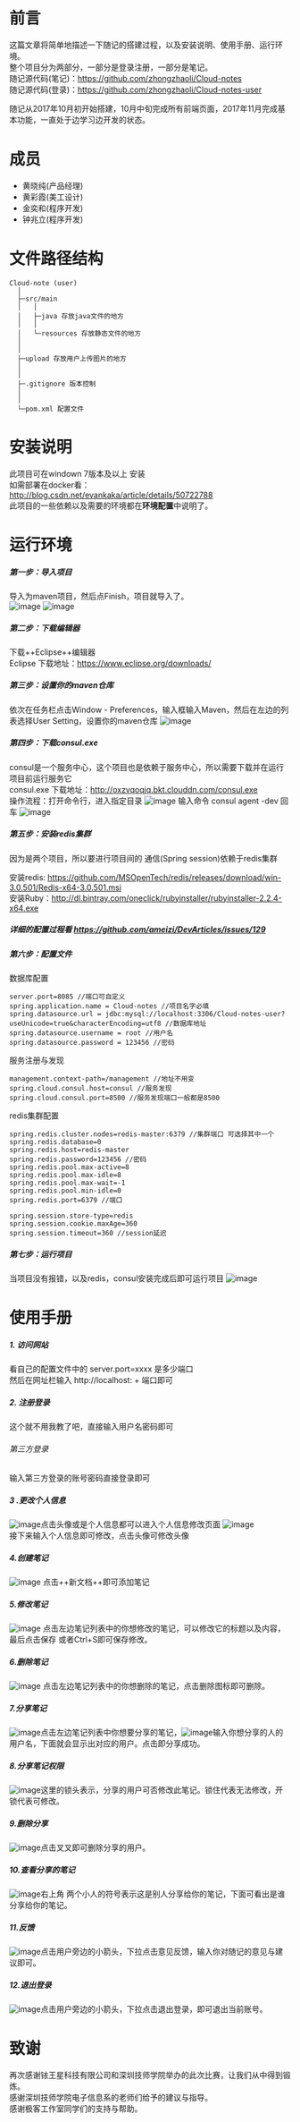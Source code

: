# 前言
这篇文章将简单地描述一下随记的搭建过程，以及安装说明、使用手册、运行环境。
<br>
整个项目分为两部分，一部分是登录注册，一部分是笔记。
<br>
随记源代码(笔记)：https://github.com/zhongzhaoli/Cloud-notes
<br>
随记源代码(登录)：https://github.com/zhongzhaoli/Cloud-notes-user

随记从2017年10月初开始搭建，10月中旬完成所有前端页面，2017年11月完成基本功能，一直处于边学习边开发的状态。

# 成员
- 黄晓纯(产品经理) 
- 黄彩霞(美工设计)
- 金奕和(程序开发)
- 钟兆立(程序开发)

# 文件路径结构

```
Cloud-note (user)
  │
  ├─src/main
  │   │
  │   ├─java 存放java文件的地方
  │   │
  │   └─resources 存放静态文件的地方
  │
  │
  ├─upload 存放用户上传图片的地方
  │
  │
  ├─.gitignore 版本控制
  │
  │
  └─pom.xml 配置文件
```

# 安装说明
此项目可在windown 7版本及以上 安装
<br>
如需部署在docker看：http://blog.csdn.net/evankaka/article/details/50722788
<br>
此项目的一些依赖以及需要的环境都在**环境配置**中说明了。

# 运行环境

##### 第一步：导入项目
导入为maven项目，然后点Finish，项目就导入了。<br>
![image](http://oxzvqoqjq.bkt.clouddn.com/dr1)
![image](http://oxzvqoqjq.bkt.clouddn.com/dr2)
<br>

##### 第二步：下载编辑器
下载++Eclipse++编辑器
<br>
Eclipse 下载地址：https://www.eclipse.org/downloads/

##### 第三步：设置你的maven仓库
依次在任务栏点击Window - Preferences，输入框输入Maven，然后在左边的列表选择User Setting，设置你的maven仓库
![image](http://oxzvqoqjq.bkt.clouddn.com/dr3)

##### 第四步：下载consul.exe
consul是一个服务中心，这个项目也是依赖于服务中心，所以需要下载并在运行项目前运行服务它
<br>
consul.exe 下载地址：http://oxzvqoqjq.bkt.clouddn.com/consul.exe
<br>
操作流程：打开命令行，进入指定目录
![image](http://oxzvqoqjq.bkt.clouddn.com/dr4)
输入命令 consul agent -dev 回车
![image](http://oxzvqoqjq.bkt.clouddn.com/dr5)

##### 第五步：安装redis集群
因为是两个项目，所以要进行项目间的 通信(Spring session)依赖于redis集群


安装redis:
https://github.com/MSOpenTech/redis/releases/download/win-3.0.501/Redis-x64-3.0.501.msi
<br>
安装Ruby：http://dl.bintray.com/oneclick/rubyinstaller/rubyinstaller-2.2.4-x64.exe
<br>
##### 详细的配置过程看 https://github.com/ameizi/DevArticles/issues/129

##### 第六步：配置文件
数据库配置

```
server.port=8085 //端口可自定义
spring.application.name = Cloud-notes //项目名字必填
spring.datasource.url = jdbc:mysql://localhost:3306/Cloud-notes-user?useUnicode=true&characterEncoding=utf8 //数据库地址
spring.datasource.username = root //用户名
spring.datasource.password = 123456 //密码
```
服务注册与发现

```
management.context-path=/management //地址不用变
spring.cloud.consul.host=consul //服务发现
spring.cloud.consul.port=8500 //服务发现端口一般都是8500
```
redis集群配置

```
spring.redis.cluster.nodes=redis-master:6379 //集群端口 可选择其中一个
spring.redis.database=0
spring.redis.host=redis-master
spring.redis.password=123456 //密码
spring.redis.pool.max-active=8
spring.redis.pool.max-idle=8
spring.redis.pool.max-wait=-1
spring.redis.pool.min-idle=0
spring.redis.port=6379 //端口

spring.session.store-type=redis
spring.session.cookie.maxAge=360
spring.session.timeout=360 //session延迟

```

##### 第七步：运行项目
当项目没有报错，以及redis，consul安装完成后即可运行项目
![image](http://oxzvqoqjq.bkt.clouddn.com/dr6)

# 使用手册

##### 1. 访问网站
看自己的配置文件中的 server.port=xxxx 是多少端口
<br>
然后在网址栏输入 http://localhost: + 端口即可
##### 2. 注册登录
这个就不用我教了吧，直接输入用户名密码即可
###### 第三方登录
输入第三方登录的账号密码直接登录即可
##### 3 .更改个人信息 
![image](http://oxzvqoqjq.bkt.clouddn.com/dr7)点击头像或是个人信息都可以进入个人信息修改页面
![image](http://oxzvqoqjq.bkt.clouddn.com/dr8)
<br>
接下来输入个人信息即可修改，点击头像可修改头像
##### 4.创建笔记
![image](http://oxzvqoqjq.bkt.clouddn.com/dr9)
点击++新文档++即可添加笔记
##### 5.修改笔记
![image](http://oxzvqoqjq.bkt.clouddn.com/dr10)
点击左边笔记列表中的你想修改的笔记，可以修改它的标题以及内容，最后点击保存 或者Ctrl+S即可保存修改。
##### 6.删除笔记
![image](http://oxzvqoqjq.bkt.clouddn.com/dr11)
点击左边笔记列表中的你想删除的笔记，点击删除图标即可删除。
##### 7.分享笔记
![image](http://oxzvqoqjq.bkt.clouddn.com/dr12)点击左边笔记列表中你想要分享的笔记，![image](http://oxzvqoqjq.bkt.clouddn.com/dr13)输入你想分享的人的用户名，下面就会显示出对应的用户。点击即分享成功。
##### 8.分享笔记权限
![image](http://oxzvqoqjq.bkt.clouddn.com/dr14)这里的锁头表示，分享的用户可否修改此笔记。锁住代表无法修改，开锁代表可修改。
##### 9.删除分享
![image](http://oxzvqoqjq.bkt.clouddn.com/dr14)点击叉叉即可删除分享的用户。
##### 10.查看分享的笔记
![image](http://oxzvqoqjq.bkt.clouddn.com/dr15)右上角 两个小人的符号表示这是别人分享给你的笔记，下面可看出是谁分享给你的笔记。
##### 11.反馈
![image](http://oxzvqoqjq.bkt.clouddn.com/dr16)点击用户旁边的小箭头，下拉点击意见反馈，输入你对随记的意见与建议即可。
##### 12.退出登录
![image](http://oxzvqoqjq.bkt.clouddn.com/dr16)点击用户旁边的小箭头，下拉点击退出登录，即可退出当前账号。

# 致谢
再次感谢铱王星科技有限公司和深圳技师学院举办的此次比赛，让我们从中得到锻炼。<br>
感谢深圳技师学院电子信息系的老师们给予的建议与指导。
<br>
感谢极客工作室同学们的支持与帮助。
